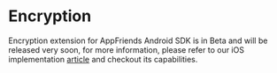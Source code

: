 # Encryption
Encryption extension for AppFriends Android SDK is in Beta and will be released very soon, for more information, please refer to our iOS implementation [article](https://medium.com/@haowang_81947/how-to-build-secure-chat-with-appfriends-and-virgil-f562683169e8)  and checkout its capabilities.
